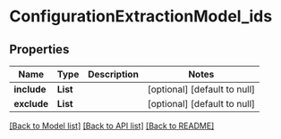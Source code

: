 # ConfigurationExtractionModel_ids
## Properties

| Name | Type | Description | Notes |
|------------ | ------------- | ------------- | -------------|
| **include** | **List** |  | [optional] [default to null] |
| **exclude** | **List** |  | [optional] [default to null] |

[[Back to Model list]](../README.md#documentation-for-models) [[Back to API list]](../README.md#documentation-for-api-endpoints) [[Back to README]](../README.md)

